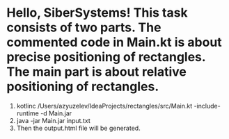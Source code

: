 # Hello, SiberSystems! This task consists of two parts. The commented code in Main.kt is about precise positioning of rectangles. The main part is about relative positioning of rectangles.
1) kotlinc /Users/azyuzelev/IdeaProjects/rectangles/src/Main.kt -include-runtime -d Main.jar
2) java -jar Main.jar input.txt
3) Then the output.html file will be generated.
